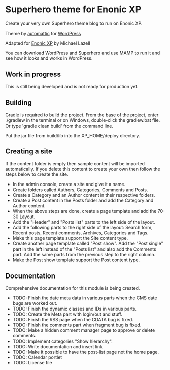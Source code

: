 # Superhero theme for Enonic XP

Create your very own Superhero theme blog to run on Enonic XP.

Theme by [automattic](https://profiles.wordpress.org/automattic/) for [WordPress](https://wordpress.com/themes/)

Adapted for [Enonic XP](https://github.com/enonic/xp) by Michael Lazell

You can download WordPress and Superhero and use MAMP to run it and see how it looks and works in WordPress.

## Work in progress

This is still being developed and is not ready for production yet.

## Building

Gradle is required to build the project. From the base of the project, enter ./gradlew in the terminal or on Windows, double-click the
gradlew.bat file. Or type 'gradle clean build' from the command line.

Put the jar file from build/lib into the XP_HOME/deploy directory.

## Creating a site

If the content folder is empty then sample content will be imported automatically. If you delete this content to create your own then
follow the steps below to create the site.

- In the admin console, create a site and give it a name.
- Create folders called Authors, Categories, Comments and Posts.
- Create a Category and an Author content in their respective folders.
- Create a Post content in the Posts folder and add the Category and Author content.
- When the above steps are done, create a page template and add the 70-30 Layout.
- Add the "Header" and "Posts list" parts to the left side of the layout.
- Add the following parts to the right side of the layout: Search form, Recent posts, Recent comments, Archives, Categories and Tags.
- Make this page template support the Site content type.
- Create another page template called "Post show". Add the "Post single" part in the left instead of the "Posts list" and also
add the Comments part. Add the same parts from the previous step to the right column.
- Make the Post show template support the Post content type.

## Documentation

Comprehensive documentation for this module is being created.

* TODO: Finish the date meta data in various parts when the CMS date bugs are worked out.
* TODO: Finish the dynamic classes and IDs in various parts.
* TODO: Create the Meta part with login/out and stuff.
* TODO: Finish the RSS page when the CDATA bug is fixed.
* TODO: Finish the comments part when fragment bug is fixed.
* TODO: Make a hidden comment manager page to approve or delete comments.
* TODO: Implement categories "Show hierarchy".
* TODO: Write documentation and insert link
* TODO: Make it possible to have the post-list page not the home page.
* TODO: Calendar portlet
* TODO: License file